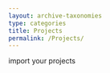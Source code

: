 ```yaml
---
layout: archive-taxonomies
type: categories
title: Projects
permalink: /Projects/
---
```

import your projects
